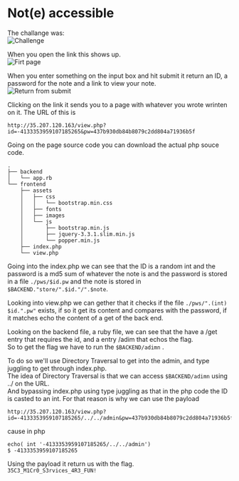 # Not(e) accessible
The challange was:  
![Challenge](https://i.imgur.com/UsDfSEZ.png)

When you open the link this shows up.  
![Firt page](https://i.imgur.com/HjFvFt6.png)

When you enter something on the input box and hit submit it return an ID, a password for the note and a link to view your note.    
![Return from submit](https://i.imgur.com/ydwZsuL.png)   

Clicking on the link it sends you to a page with whatever you wrote wrinten on it. The URL of this is 
```
http://35.207.120.163/view.php?id=-4133353959107185265&pw=437b930db84b8079c2dd804a71936b5f
```

Going on the page source code you can download the actual php souce code.  
```
.
├── backend
│   └── app.rb
└── frontend
    ├── assets
    │   ├── css
    │   │   └── bootstrap.min.css
    │   ├── fonts
    │   ├── images
    │   └── js
    │       ├── bootstrap.min.js
    │       ├── jquery-3.3.1.slim.min.js
    │       └── popper.min.js
    ├── index.php
    └── view.php
```
Going into the index.php we can see that the ID is a random int and the password is a md5 sum of whatever the note is and the password is stored in a file `./pws/$id.pw` and the note is stored in `$BACKEND."store/".$id."/".$note`.  

Looking into view.php we can gether that it checks if the file `./pws/".(int) $id.".pw"` exists, if so it get its content and compares with the password, if it matches echo the content of a get of the back end.  

Looking on the backend file, a ruby file, we can see that the have a /get entry that requires the id, and a entry /adim that echos the flag.  
So to get the flag we have to run the `$BACKEND/adimn` .  

To do so we'll use Directory Traversal to get into the admin, and type juggling to get through index.php.  
The idea of Directory Traversal is that we can access `$BACKEND/adimn` using ../ on the URL.  
And bypassing index.php using type juggling as that in the php code the ID is casted to an int. For that reason is why we can use the payload  
```
http://35.207.120.163/view.php?id=-4133353959107185265/../../admin&pw=437b930db84b8079c2dd804a71936b5f
```
cause in php 
```
echo( int '-4133353959107185265/../../admin')
$ -4133353959107185265
```
Using the payload it return us with the flag.  
`35C3_M1Cr0_S3rvices_4R3_FUN!`
